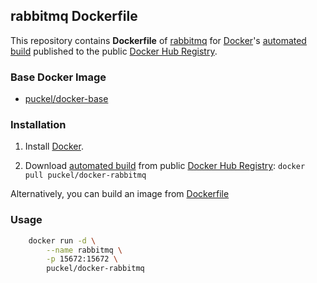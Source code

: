 ## rabbitmq Dockerfile


This repository contains **Dockerfile** of [rabbitmq](http://www.rabbitmq.com/) for [Docker](https://www.docker.com/)'s [automated build](https://registry.hub.docker.com/u/puckel/docker-rabbitmq/) published to the public [Docker Hub Registry](https://registry.hub.docker.com/).


### Base Docker Image

* [puckel/docker-base](https://registry.hub.docker.com/u/puckel/docker-base/)


### Installation

1. Install [Docker](https://www.docker.com/).

2. Download [automated build](https://registry.hub.docker.com/u/puckel/docker-rabbitmq/) from public [Docker Hub Registry](https://registry.hub.docker.com/): `docker pull puckel/docker-rabbitmq`

Alternatively, you can build an image from [Dockerfile](https://github.com/puckel/docker-rabbitmq)

### Usage

```bash
    docker run -d \
        --name rabbitmq \
        -p 15672:15672 \
        puckel/docker-rabbitmq
```
